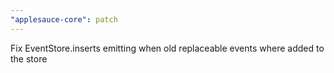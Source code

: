 ```yaml
---
"applesauce-core": patch
---
```


Fix EventStore.inserts emitting when old replaceable events where added to the store
